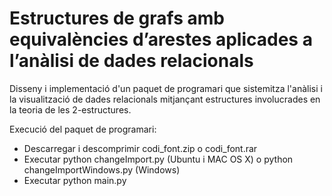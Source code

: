 # Estructures de grafs amb equivalències d’arestes aplicades a l’anàlisi de dades relacionals

Disseny i implementació d'un paquet de programari que sistemitza l'anàlisi i la visualització de dades relacionals mitjançant estructures involucrades en la teoria de les 2-estructures.

Execució del paquet de programari:

- Descarregar i descomprimir codi_font.zip o codi_font.rar
- Executar python changeImport.py (Ubuntu i MAC OS X) o python changeImportWindows.py (Windows)
- Executar python main.py
